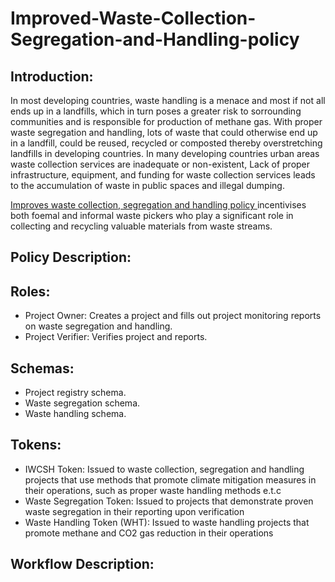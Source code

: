 # Improved-Waste-Collection-Segregation-and-Handling-policy

## Introduction:
In most developing countries, waste handling is a menace and most if not all ends up in a landfills, which in turn poses a greater risk to sorrounding communities and is responsible for  production of methane gas.
With proper waste segregation and handling, lots of waste that could otherwise end up in a landfill, could be reused, recycled or composted thereby overstretching landfills in developing countries.
In many developing countries  urban areas waste collection services are inadequate or non-existent, Lack of proper infrastructure, equipment, and funding for waste collection services leads to the accumulation of waste in public spaces and illegal dumping. 

[Improves waste collection, segregation and handling policy ](https://github.com/kephothoX/Improved-Waste-Collection-Segregation-and-Handling-policy/tree/main) incentivises both foemal and informal waste pickers who  play a significant role in collecting and recycling valuable materials from waste streams. 



## Policy Description:

## Roles:

- Project Owner:  Creates a project and fills out project monitoring reports on waste segregation and handling.
- Project Verifier:  Verifies project and reports.

## Schemas:
- Project registry schema.
- Waste segregation schema.
- Waste handling schema.

## Tokens:
-  IWCSH Token:   Issued to waste collection, segregation and  handling projects that use methods that promote climate mitigation measures in their operations, such as proper waste handling methods e.t.c
-  Waste Segregation Token: Issued to projects that demonstrate proven waste segregation in their reporting upon verification
-  Waste Handling Token (WHT): Issued to waste handling projects that promote methane and CO2 gas reduction in their operations



## Workflow Description:
